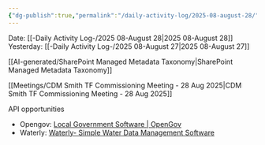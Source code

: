 ```yaml
---
{"dg-publish":true,"permalink":"/daily-activity-log/2025-08-august-28/","noteIcon":"","created":"2025-08-28T07:50:23.844-05:00"}
---
```


Date: [[-Daily Activity Log-/2025 08-August 28\|2025 08-August 28]]
Yesterday: [[-Daily Activity Log-/2025 08-August 27\|2025 08-August 27]]

[[AI-generated/SharePoint Managed Metadata Taxonomy\|SharePoint Managed Metadata Taxonomy]]

[[Meetings/CDM Smith TF Commissioning Meeting - 28 Aug 2025\|CDM Smith TF Commissioning Meeting - 28 Aug 2025]]

API opportunities
- Opengov: [Local Government Software | OpenGov](https://opengov.com/)
- Waterly: [Waterly- Simple Water Data Management Software](https://www.waterly.com/)